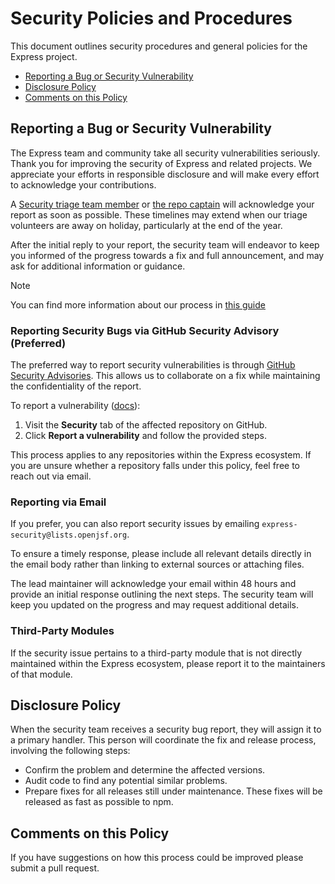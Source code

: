 # Security Policies and Procedures

This document outlines security procedures and general policies for the Express
project.

  * [Reporting a Bug or Security Vulnerability](#reporting-a-bug-or-security-vulnerability)
  * [Disclosure Policy](#disclosure-policy)
  * [Comments on this Policy](#comments-on-this-policy)

## Reporting a Bug or Security Vulnerability  

The Express team and community take all security vulnerabilities seriously. 
Thank you for improving the security of Express and related projects. 
We appreciate your efforts in responsible disclosure and will make every effort 
to acknowledge your contributions.  

A [Security triage team member](https://github.com/expressjs/security-wg#security-triage-team) 
or [the repo captain](https://github.com/expressjs/express/blob/master/Contributing.md#active-projects-and-captains) 
will acknowledge your report as soon as possible. 
These timelines may extend when our triage 
volunteers are away on holiday, particularly at the end of the year.

After the initial reply to your report, the security team will
endeavor to keep you informed of the progress towards a fix and full
announcement, and may ask for additional information or guidance.

> [!NOTE]  
> You can find more information about our process in [this guide](https://github.com/expressjs/security-wg/blob/main/docs/handle_security_reports.md)


### Reporting Security Bugs via GitHub Security Advisory (Preferred)  

The preferred way to report security vulnerabilities is through 
[GitHub Security Advisories](https://github.com/advisories). 
This allows us to collaborate on a fix while maintaining the 
confidentiality of the report.  

To report a vulnerability
([docs](https://docs.github.com/en/code-security/security-advisories/guidance-on-reporting-and-writing-information-about-vulnerabilities/privately-reporting-a-security-vulnerability)):  
1. Visit the **Security** tab of the affected repository on GitHub.  
2. Click **Report a vulnerability** and follow the provided steps.  

This process applies to any repositories within the Express ecosystem. 
If you are unsure whether a repository falls under this policy, 
feel free to reach out via email.  

### Reporting via Email  

If you prefer, you can also report security issues by emailing `express-security@lists.openjsf.org`.  

To ensure a timely response, please include all relevant details directly in the email body rather than linking to external sources or attaching files.  

The lead maintainer will acknowledge your email within 48 hours and provide an initial response outlining the next steps. The security team will keep you updated on the progress and may request additional details.  

### Third-Party Modules  

If the security issue pertains to a third-party module that is not directly maintained within the Express ecosystem, please report it to the maintainers of that module.  

## Disclosure Policy

When the security team receives a security bug report, they will assign it to a
primary handler. This person will coordinate the fix and release process,
involving the following steps:

  * Confirm the problem and determine the affected versions.
  * Audit code to find any potential similar problems.
  * Prepare fixes for all releases still under maintenance. These fixes will be
    released as fast as possible to npm.

## Comments on this Policy

If you have suggestions on how this process could be improved please submit a
pull request.
